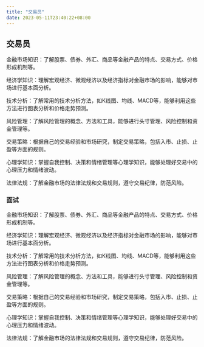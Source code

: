 ```yaml
---
title: "交易员"
date: 2023-05-11T23:40:22+08:00
---
```


## 交易员

金融市场知识：了解股票、债券、外汇、商品等金融产品的特点、交易方式、价格形成机制等。

经济学知识：理解宏观经济、微观经济以及经济指标对金融市场的影响，能够对市场进行基本面分析。

技术分析：了解常用的技术分析方法，如K线图、均线、MACD等，能够利用这些方法进行图表分析和价格走势预测。

风险管理：了解风险管理的概念、方法和工具，能够进行头寸管理、风险控制和资金管理等。

交易策略：根据自己的交易经验和市场研究，制定交易策略，包括入市、止损、止盈等方面的规则。

心理学知识：掌握自我控制、决策和情绪管理等心理学知识，能够处理好交易中的心理压力和情绪波动。

法律法规：了解金融市场的法律法规和交易规则，遵守交易纪律，防范风险。

### 面试

金融市场知识：了解股票、债券、外汇、商品等金融产品的特点、交易方式、价格形成机制等。

经济学知识：理解宏观经济、微观经济以及经济指标对金融市场的影响，能够对市场进行基本面分析。

技术分析：了解常用的技术分析方法，如K线图、均线、MACD等，能够利用这些方法进行图表分析和价格走势预测。

风险管理：了解风险管理的概念、方法和工具，能够进行头寸管理、风险控制和资金管理等。

交易策略：根据自己的交易经验和市场研究，制定交易策略，包括入市、止损、止盈等方面的规则。

心理学知识：掌握自我控制、决策和情绪管理等心理学知识，能够处理好交易中的心理压力和情绪波动。

法律法规：了解金融市场的法律法规和交易规则，遵守交易纪律，防范风险。